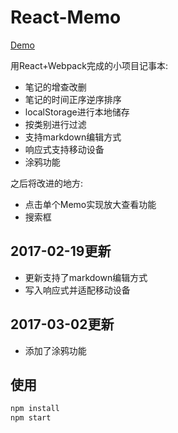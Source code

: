 # React-Memo
[Demo](https://tsukinowaguma.github.io/React-Memo/)

  用React+Webpack完成的小项目记事本:
  - 笔记的增查改删
  - 笔记的时间正序逆序排序
  - localStorage进行本地储存
  - 按类别进行过滤
  - 支持markdown编辑方式
  - 响应式支持移动设备
  - 涂鸦功能
 
之后将改进的地方:
 - 点击单个Memo实现放大查看功能
 - 搜索框
 
## 2017-02-19更新  
 - 更新支持了markdown编辑方式
 - 写入响应式并适配移动设备


## 2017-03-02更新
 - 添加了涂鸦功能
 
 
##  使用
 ``` bash
 npm install
 npm start
 ``` 
